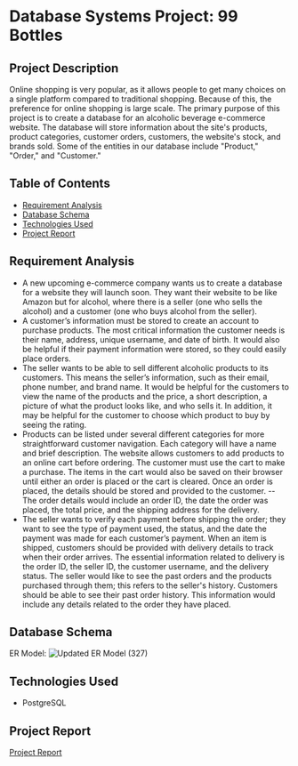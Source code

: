 # Database Systems Project: 99 Bottles

## Project Description
Online shopping is very popular, as it allows people to get many choices on a single platform compared to traditional shopping. Because of this, the preference for online shopping is large scale. The primary purpose of this project is to create a database for an alcoholic beverage e-commerce website. The database will store information about the site's products, product categories, customer orders, customers, the website's stock, and brands sold. Some of the entities in our database include "Product," "Order," and "Customer." 


## Table of Contents
- [Requirement Analysis](#requirement-analysis)
- [Database Schema](#database-schema)
- [Technologies Used](#technologies-used)
- [Project Report](#project-report)


## Requirement Analysis
- A new upcoming e-commerce company wants us to create a database for a website they will launch soon. They want their website to be like Amazon but for alcohol, where there is a seller (one who sells the alcohol) and a customer (one who buys alcohol from the seller).
- A customer’s information must be stored to create an account to purchase products. The most critical information the customer needs is their name, address, unique username, and date of birth. It would also be helpful if their payment information were stored, so they could easily place orders. 
- The seller wants to be able to sell different alcoholic products to its customers. This means the seller’s information, such as their email,  phone number, and brand name. It would be helpful for the customers to view the name of the products and the price, a short description, a picture of what the product looks like, and who sells it. In addition, it may be helpful for the customer to choose which product to buy by seeing the rating. 
- Products can be listed under several different categories for more straightforward customer navigation. Each category will have a name and brief description. The website allows customers to add products to an online cart before ordering. The customer must use the cart to make a purchase. The items in the cart would also be saved on their browser until either an order is placed or the cart is cleared. Once an order is placed, the details should be stored and provided to the customer. -- The order details would include an order ID, the date the order was placed, the total price, and the shipping address for the delivery. 
- The seller wants to verify each payment before shipping the order; they want to see the type of payment used, the status, and the date the payment was made for each customer’s payment. When an item is shipped, customers should be provided with delivery details to track when their order arrives. The essential information related to delivery is the order ID, the seller ID, the customer username, and the delivery status. The seller would like to see the past orders and the products purchased through them; this refers to the seller's history. Customers should be able to see their past order history. This information would include any details related to the order they have placed. 


## Database Schema

ER Model:
![Updated ER Model (327)](https://github.com/oehimen1/db-project/assets/65789610/8244f818-31a5-4ab7-9f30-6735882dd415)


## Technologies Used
- PostgreSQL

## Project Report
[Project Report](https://docs.google.com/document/d/1W5k3AW97v1SvNLqHRQX_ThOoXlu1DVTpxF4e_MXM9ow/edit?usp=sharing)
